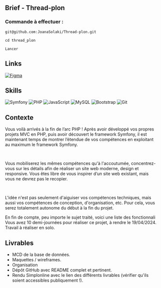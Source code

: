 ## Brief - Thread-plon
### Commande à effectuer :

```shell
git@github.com:JoanaSolaki/Thread-plon.git
```

```shell
cd thread_plon
```

```shell
Lancer
```

## Links
[![Figma](https://img.shields.io/badge/Figma-F24E1E?style=for-the-badge&logo=figma&logoColor=white)]([https://www.figma.com/file/8xHiHoRHg5Hzh6tzKHqNE8/ArtHub?type=design&node-id=0%3A1&mode=design&t=vNW3dwvkNnvq5k3h-1](https://www.figma.com/file/wM8hRISIkRkY5Uk7mOK5qh/Thread-plon?type=design&node-id=0%3A1&mode=design&t=w28u6ERVB4WWxxjd-1))

## Skills
![Symfony](https://img.shields.io/badge/Symfony-%23000000.svg?style=for-the-badge&logo=symfony&logoColor=white) 
![PHP](https://img.shields.io/badge/PHP-777BB4?style=for-the-badge&logo=php&logoColor=white) 
![JavaScript](https://img.shields.io/badge/JavaScript-323330?style=for-the-badge&amp;logo=javascript&amp;logoColor=F7DF1E)
![MySQL](https://img.shields.io/badge/MySQL-00000F?style=for-the-badge&logo=mysql&logoColor=white)
![Bootstrap](https://img.shields.io/badge/Bootstrap-563D7C?style=for-the-badge&logo=bootstrap&logoColor=white)
![Git](https://img.shields.io/badge/git-%23F05033.svg?style=for-the-badge&amp;logo=git&amp;logoColor=white)


## Contexte

Vous voilà arrivés à la fin de l’arc PHP ! Après avoir développé vos propres projets MVC en PHP, puis avoir découvert le framework Symfony, il est maintenant temps de montrer l’étendue de vos compétences en exploitant au maximum le framework Symfony.

​

Vous mobiliserez les mêmes compétences qu'à l'accoutumée, concentrez-vous sur les détails afin de réaliser un site web moderne, design et responsive. Vous êtes libre de vous inspirer d’un site web existant, mais vous ne devrez pas le recopier.

​

L'idée n'est pas seulement d'aiguiser vos compétences techniques, mais aussi vos compétences de conception, d'organisation, etc. Pour cela, vous serez totalement autonome du début à la fin du projet.

En fin de compte, peu importe le sujet traité, voici une liste des fonctionnali
Vous avez 10 demi-journées pour réaliser ce projet, à rendre le 19/04/2024. Travail à réaliser en solo.

## Livrables

- MCD de la base de données.
- Maquettes / wireframes.
- Organisation
- Dépôt GitHub avec README complet et pertinent.
- Rendu Simplonline avec le lien des différents livrables (vérifier qu'ils soient accessibles publiquement !).
